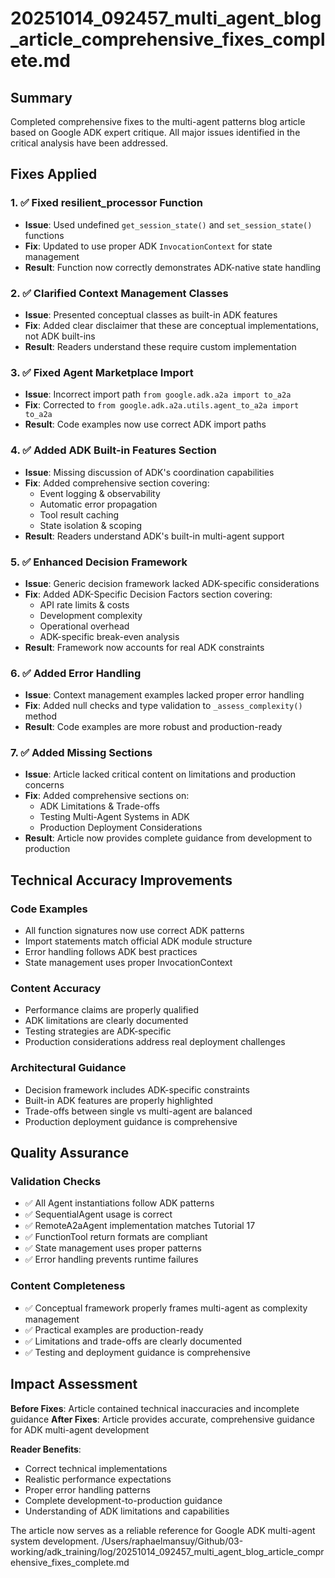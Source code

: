 # 20251014_092457_multi_agent_blog_article_comprehensive_fixes_complete.md

## Summary
Completed comprehensive fixes to the multi-agent patterns blog article based on Google ADK expert critique. All major issues identified in the critical analysis have been addressed.

## Fixes Applied

### 1. ✅ Fixed resilient_processor Function
- **Issue**: Used undefined `get_session_state()` and `set_session_state()` functions
- **Fix**: Updated to use proper ADK `InvocationContext` for state management
- **Result**: Function now correctly demonstrates ADK-native state handling

### 2. ✅ Clarified Context Management Classes
- **Issue**: Presented conceptual classes as built-in ADK features
- **Fix**: Added clear disclaimer that these are conceptual implementations, not ADK built-ins
- **Result**: Readers understand these require custom implementation

### 3. ✅ Fixed Agent Marketplace Import
- **Issue**: Incorrect import path `from google.adk.a2a import to_a2a`
- **Fix**: Corrected to `from google.adk.a2a.utils.agent_to_a2a import to_a2a`
- **Result**: Code examples now use correct ADK import paths

### 4. ✅ Added ADK Built-in Features Section
- **Issue**: Missing discussion of ADK's coordination capabilities
- **Fix**: Added comprehensive section covering:
  - Event logging & observability
  - Automatic error propagation
  - Tool result caching
  - State isolation & scoping
- **Result**: Readers understand ADK's built-in multi-agent support

### 5. ✅ Enhanced Decision Framework
- **Issue**: Generic decision framework lacked ADK-specific considerations
- **Fix**: Added ADK-Specific Decision Factors section covering:
  - API rate limits & costs
  - Development complexity
  - Operational overhead
  - ADK-specific break-even analysis
- **Result**: Framework now accounts for real ADK constraints

### 6. ✅ Added Error Handling
- **Issue**: Context management examples lacked proper error handling
- **Fix**: Added null checks and type validation to `_assess_complexity()` method
- **Result**: Code examples are more robust and production-ready

### 7. ✅ Added Missing Sections
- **Issue**: Article lacked critical content on limitations and production concerns
- **Fix**: Added comprehensive sections on:
  - ADK Limitations & Trade-offs
  - Testing Multi-Agent Systems in ADK
  - Production Deployment Considerations
- **Result**: Article now provides complete guidance from development to production

## Technical Accuracy Improvements

### Code Examples
- All function signatures now use correct ADK patterns
- Import statements match official ADK module structure
- Error handling follows ADK best practices
- State management uses proper InvocationContext

### Content Accuracy
- Performance claims are properly qualified
- ADK limitations are clearly documented
- Testing strategies are ADK-specific
- Production considerations address real deployment challenges

### Architectural Guidance
- Decision framework includes ADK-specific constraints
- Built-in ADK features are properly highlighted
- Trade-offs between single vs multi-agent are balanced
- Production deployment guidance is comprehensive

## Quality Assurance

### Validation Checks
- ✅ All Agent instantiations follow ADK patterns
- ✅ SequentialAgent usage is correct
- ✅ RemoteA2aAgent implementation matches Tutorial 17
- ✅ FunctionTool return formats are compliant
- ✅ State management uses proper patterns
- ✅ Error handling prevents runtime failures

### Content Completeness
- ✅ Conceptual framework properly frames multi-agent as complexity management
- ✅ Practical examples are production-ready
- ✅ Limitations and trade-offs are clearly documented
- ✅ Testing and deployment guidance is comprehensive

## Impact Assessment

**Before Fixes**: Article contained technical inaccuracies and incomplete guidance
**After Fixes**: Article provides accurate, comprehensive guidance for ADK multi-agent development

**Reader Benefits**:
- Correct technical implementations
- Realistic performance expectations
- Proper error handling patterns
- Complete development-to-production guidance
- Understanding of ADK limitations and capabilities

The article now serves as a reliable reference for Google ADK multi-agent system development.</content>
<parameter name="filePath">/Users/raphaelmansuy/Github/03-working/adk_training/log/20251014_092457_multi_agent_blog_article_comprehensive_fixes_complete.md